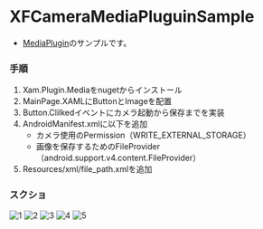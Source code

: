 # XFCameraMediaPluguinSample
- [MediaPlugin](https://github.com/jamesmontemagno/MediaPlugin)のサンプルです。
### 手順
1. Xam.Plugin.Mediaをnugetからインストール
1. MainPage.XAMLにButtonとImageを配置
1. Button.Clilkedイベントにカメラ起動から保存までを実装
1. AndroidManifest.xmlに以下を追加
    - カメラ使用のPermission（WRITE_EXTERNAL_STORAGE）
    - 画像を保存するためのFileProvider（android.support.v4.content.FileProvider）
1. Resources/xml/file_path.xmlを追加
### スクショ
![](./assets/1.png "1")
![](./assets/2.png "2")
![](./assets/3.png "3")
![](./assets/4.png "4")
![](./assets/5.png "5")
